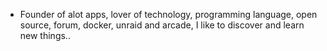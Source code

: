 - Founder of alot apps, lover of technology, programming language, open source, forum, docker, unraid and arcade, I like to discover and learn new things..
  <br>
























































